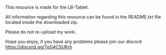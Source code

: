 This resource is made for the LB-Tablet.

All information regarding this resource can be found in the README.txt file located inside the downloaded zip.

Please do not re-upload my work.

Hope you enjoy, if you have any problems please join our discord https://discord.gg/TqG4C5UKrh
